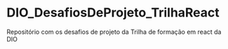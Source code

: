 # DIO_DesafiosDeProjeto_TrilhaReact

Repositório com os desafios de projeto da Trilha de formação em react da DIO
